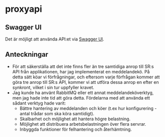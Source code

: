 # proxyapi

## Swagger UI
Det är möjligt att använda API:et via [Swagger UI](http://localhost:8080/swagger-ui/index.html).

## Anteckningar
* För att säkerställa att det inte finns fler än tre samtidiga anrop till SR:s API från applikationen, har jag implementerat en meddelandekö. På detta sätt köar vi förfrågningar, och eftersom varje förfrågan kommer att göra tre anrop till SR:s API, kommer vi att utföra dessa anrop en efter en synkront, vilket i sin tur uppfyller kravet.
* Jag kunde ha använt RabbitMQ eller ett annat meddelandeköverktyg, men jag hade inte tid att göra detta. Fördelarna med att använda ett sådant verktyg hade varit:
    * Bättre hantering av meddelanden och köer (t.ex hur konfigurering - antal trådar som ska köra samtidigt).
    * Skalbarhet och möjlighet att hantera högre belastning.
    * Möjlighet att distribuera arbetsbelastningen över flera servrar.
    * Inbyggda funktioner för felhantering och återhämtning.